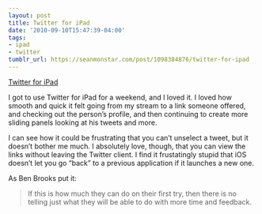 ```yaml
---
layout: post
title: Twitter for iPad
date: '2010-09-10T15:47:39-04:00'
tags:
- ipad
- twitter
tumblr_url: https://seanmonstar.com/post/1098384876/twitter-for-ipad
---
```

[Twitter for iPad](http://brooksreview.net/2010/09/twitter-ipad-2/)  

I got to use Twitter for iPad for a weekend, and I loved it. I loved how smooth and quick it felt going from my stream to a link someone offered, and checking out the person’s profile, and then continuing to create more sliding panels looking at his tweets and more.

I can see how it could be frustrating that you can’t unselect a tweet, but it doesn’t bother me much. I absolutely love, though, that you can view the links without leaving the Twitter client. I find it frustatingly stupid that iOS doesn’t let you go “back” to a previous application if it launches a new one.

As Ben Brooks put it:

> If this is how much they can do on their first try, then there is no telling just what they will be able to do with more time and feedback.


